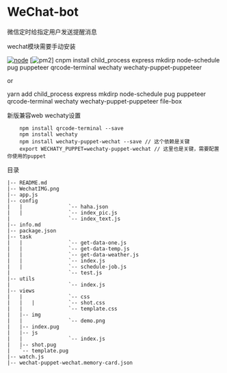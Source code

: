 # WeChat-bot
微信定时给指定用户发送提醒消息

wechat模块需要手动安装

[![node](https://img.shields.io/node/v/wechaty.svg?maxAge=604800)](https://nodejs.org/)
[![pm2](https://img.shields.io/static/v1?label=label&message=pm2&color=green)]
cnpm install child_process express mkdirp node-schedule pug puppeteer qrcode-terminal wechaty wechaty-puppet-puppeteer

or

yarn add child_process express mkdirp node-schedule pug puppeteer qrcode-terminal wechaty wechaty-puppet-puppeteer file-box

新版兼容web wechaty设置

```
	npm install qrcode-terminal --save
	npm install wechaty 
	npm install wechaty-puppet-wechat --save // 这个依赖是关键
	export WECHATY_PUPPET=wechaty-puppet-wechat // 这里也是关键，需要配置你使用的puppet
```

目录

```
|-- README.md
|-- WechatIMG.png
|-- app.js
|-- config
|   |               `-- haha.json
|   |               `-- index_pic.js
|                   `-- index_text.js
|-- info.md
|-- package.json
|-- task
|   |               `-- get-data-one.js
|   |               `-- get-data-temp.js
|   |               `-- get-data-weather.js
|   |               `-- index.js
|   |               `-- schedule-job.js
|                   `-- test.js
|-- utils
|                   `-- index.js
|-- views
|   |               `-- css
|   |   |           `-- shot.css
|   |               `-- template.css
|   |-- img
|   |               `-- demo.png
|   |-- index.pug
|   |-- js
|   |               `-- index.js
|   |-- shot.pug
|   `-- template.pug
|-- watch.js
|-- wechat-puppet-wechat.memory-card.json
```
